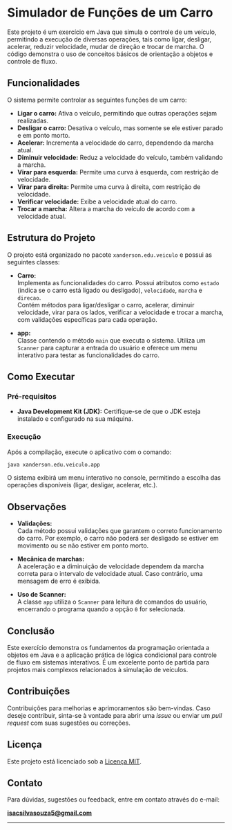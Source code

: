 
# Simulador de Funções de um Carro

Este projeto é um exercício em Java que simula o controle de um veículo, permitindo a execução de diversas operações, tais como ligar, desligar, acelerar, reduzir velocidade, mudar de direção e trocar de marcha. O código demonstra o uso de conceitos básicos de orientação a objetos e controle de fluxo.

## Funcionalidades

O sistema permite controlar as seguintes funções de um carro:

- **Ligar o carro:** Ativa o veículo, permitindo que outras operações sejam realizadas.
- **Desligar o carro:** Desativa o veículo, mas somente se ele estiver parado e em ponto morto.
- **Acelerar:** Incrementa a velocidade do carro, dependendo da marcha atual.
- **Diminuir velocidade:** Reduz a velocidade do veículo, também validando a marcha.
- **Virar para esquerda:** Permite uma curva à esquerda, com restrição de velocidade.
- **Virar para direita:** Permite uma curva à direita, com restrição de velocidade.
- **Verificar velocidade:** Exibe a velocidade atual do carro.
- **Trocar a marcha:** Altera a marcha do veículo de acordo com a velocidade atual.

## Estrutura do Projeto

O projeto está organizado no pacote `xanderson.edu.veiculo` e possui as seguintes classes:

- **Carro:**  
  Implementa as funcionalidades do carro. Possui atributos como `estado` (indica se o carro está ligado ou desligado), `velocidade`, `marcha` e `direcao`.  
  Contém métodos para ligar/desligar o carro, acelerar, diminuir velocidade, virar para os lados, verificar a velocidade e trocar a marcha, com validações específicas para cada operação.

- **app:**  
  Classe contendo o método `main` que executa o sistema. Utiliza um `Scanner` para capturar a entrada do usuário e oferece um menu interativo para testar as funcionalidades do carro.

## Como Executar

### Pré-requisitos

- **Java Development Kit (JDK):** Certifique-se de que o JDK esteja instalado e configurado na sua máquina.



### Execução

Após a compilação, execute o aplicativo com o comando:
```bash
java xanderson.edu.veiculo.app
```

O sistema exibirá um menu interativo no console, permitindo a escolha das operações disponíveis (ligar, desligar, acelerar, etc.).

## Observações

- **Validações:**  
  Cada método possui validações que garantem o correto funcionamento do carro. Por exemplo, o carro não poderá ser desligado se estiver em movimento ou se não estiver em ponto morto.

- **Mecânica de marchas:**  
  A aceleração e a diminuição de velocidade dependem da marcha correta para o intervalo de velocidade atual. Caso contrário, uma mensagem de erro é exibida.

- **Uso de Scanner:**  
  A classe `app` utiliza o `Scanner` para leitura de comandos do usuário, encerrando o programa quando a opção `0` for selecionada.


## Conclusão

Este exercício demonstra os fundamentos da programação orientada a objetos em Java e a aplicação prática de lógica condicional para controle de fluxo em sistemas interativos. É um excelente ponto de partida para projetos mais complexos relacionados à simulação de veículos.


## Contribuições

Contribuições para melhorias e aprimoramentos são bem-vindas. Caso deseje contribuir, sinta-se à vontade para abrir uma _issue_ ou enviar um _pull request_ com suas sugestões ou correções.

## Licença

Este projeto está licenciado sob a [Licença MIT](LICENSE).

## Contato

Para dúvidas, sugestões ou feedback, entre em contato através do e-mail:

**isacsilvasouza5@gmail.com**

---